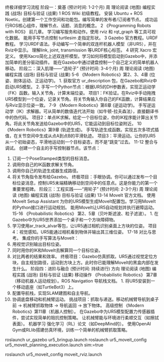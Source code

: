 终极详细学习流程
阶段一：奠基 (预计时间: 1-2个月)
周	理论阅读 (地图)	编程实践 (战场)	目标与验证 (战果)
1	ROS Wiki 初级教程。	安装 Ubuntu + ROS Noetic。创建第一个工作空间和功能包。编写简单的发布者/订阅者节点。	成功运行ROS核心组件，理解节点、话题、消息的概念。
2	《Programming Robots with ROS》 前几章。	学习编写服务和动作。使用 rviz 和 rqt_graph 等工具可视化数据。	能用手写节点控制 turtlesim 走指定形状。
3	Gazebo 官方教程。URDF 教程。	学习URDF语法。手动编写一个简单的双连杆机器人模型（非UR5），并在Rviz中显示。	理解link, joint, transmission 等URDF核心标签。
4	研究 Xacro 宏定义。	使用Xacro简化上述双连杆模型。学习如何将模型启动到Gazebo中，并添加简单的差分驱动插件。	能在Gazebo中通过键盘控制一个自己定义的简单机器人移动。
阶段二：深入肌理——“造轮子” (预计时间: 3-4个月)
周	理论阅读 (地图)	编程实践 (战场)	目标与验证 (战果)
5-6	《Modern Robotics》第2、3、4章 (位姿、刚体运动、正运动学)。	1. 获取官方 ur_description 包，在Gazebo和Rviz中启动UR5模型。
2. 手写一个Python节点：根据UR5的DH参数表，实现正运动学（FK）函数。输入关节角，计算末端位姿。	项目1：FK验证。在Rviz中手动拖拽UR5模型到一个位姿，记录关节角。将关节角输入你自己的FK函数，计算结果应与Rviz显示位姿一致。
7-9	《Modern Robotics》第6章 (逆运动学)。	手写逆运动学（IK）求解器。可从简单的数值迭代法开始（如牛顿-拉夫森法），直接翻译书中的伪代码。	项目2：单点IK求解。给定一个目标位姿，你的IK程序能计算出关节角。将此关节角发送给Gazebo中的UR5，它能运动到目标位姿附近。
10	《Modern Robotics》第9章 (轨迹生成)。	手写轨迹生成函数。实现五次多项式插值，在关节空间中生成从点A到点B的平滑轨迹。	项目3：平滑运动。让你的UR5从一个初始姿态，平滑地运动到一个目标姿态，而不是“跳变”过去。
11-12	整合与调试。	创建一个自主的手写控制器节点。该节点：
1. 订阅一个PoseStamped类型的目标消息。
2. 调用你自己的IK函数求解关节角。
3. 调用你自己的轨迹生成器生成路径。
4. 将关节角指令发布给Gazebo。	终极项目：手眼协调。你可以通过发布一个目标位姿消息，控制UR5末端精确移动到空间中的任意点。这是你能力的第一个重要里程碑。
阶段三：工程实践——“用轮子” (预计时间: 2-3个月)
周	理论阅读 (地图)	编程实践 (战场)	目标与验证 (战果)
13-14	MoveIt 官方文档。	使用 MoveIt Setup Assistant 为你的UR5模型生成MoveIt配置包。学习用MoveIt的Python接口进行运动规划。	能用MoveIt让UR5自动规划并执行避障运动。
15-16	《Probabilistic Robotics》 第2、5章（贝叶斯滤波、粒子滤波）。	1. 在Gazebo中为UR5世界添加一个桌子和一个方块障碍物。
2. 学习使用ar_track_alvar等包，让UR5通过相机识别桌面上方块的位姿。	项目4：视觉感知。UR5能通过相机看到物体并输出其三维位姿。
17-18	对比与思考。	集成你的手写算法与MoveIt：
1. 用视觉识别输出目标位姿。
2. 同时用你的IK和MoveIt去解算同一个目标位姿。
3. 对比两者的结果和效率。	终极项目：Gazebo仿真抓取。UR5通过视觉定位方块，自主规划路径，运动到方块上方。此时你已能理解MoveIt的黑盒内部在发生什么。
阶段四：进阶与融合 (预计时间: 持续进行)
方向	理论阅读 (地图)	编程实践 (战场)	目标与验证 (战果)
移动操作	《Probabilistic Robotics》 第7章（移动机器人运动规划）。ROS Navigation 导航栈文档。	1. 将UR5安装到一个移动底座（如TurtleBot3）上。
2. 配置导航栈，实现SLAM建图和自主导航。
3. 协调底盘移动和机械臂运动。	挑战项目：抓取与递送。移动机械臂导航到桌子前 -> 机械臂抓取物体 -> 导航返回 -> 放下物体。
高级控制	《Modern Robotics》第11章（机器人控制）。	在Gazebo中为UR5模型配置力传感器插件，尝试实现简单的阻抗控制策略。	让机械臂能与环境进行柔顺交互（如擦拭表面）。
机器学习	强化学习（RL）论文（如DeepMind的）。	使用OpenAI Gym或RLlib搭建仿真环境，训练一个简单的机械臂抓取策略。


roslaunch ur_gazebo ur5_bringup.launch 
roslaunch ur5_moveit_config ur5_moveit_planning_execution.launch sim:=true

roslaunch ur5_moveit_config moveit_rviz.launch

